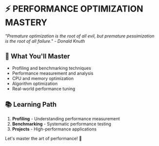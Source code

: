 # ⚡ PERFORMANCE OPTIMIZATION MASTERY
*"Premature optimization is the root of all evil, but premature pessimization is the root of all failure." - Donald Knuth*

## 🎯 What You'll Master
- Profiling and benchmarking techniques
- Performance measurement and analysis
- CPU and memory optimization
- Algorithm optimization
- Real-world performance tuning

## 📚 Learning Path
1. **Profiling** - Understanding performance measurement
2. **Benchmarking** - Systematic performance testing
3. **Projects** - High-performance applications

Let's master the art of performance! 🚀
